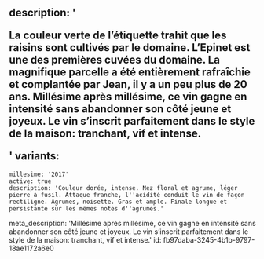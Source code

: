 description: '<p>La couleur verte de l’étiquette trahit que les raisins sont cultivés par le domaine. L’Epinet est une des premières cuvées du domaine. La magnifique parcelle a été entièrement rafraîchie et complantée par Jean, il y a un peu plus de 20 ans. Millésime après millésime, ce vin gagne en intensité sans abandonner son côté jeune et joyeux. Le vin s’inscrit parfaitement dans le style de la maison: tranchant, vif et intense.</p>'
variants:
  -
    millesime: '2017'
    active: true
    description: 'Couleur dorée, intense. Nez floral et agrume, léger pierre à fusil. Attaque franche, l''acidité conduit le vin de façon rectiligne. Agrumes, noisette. Gras et ample. Finale longue et persistante sur les mêmes notes d''agrumes.'
meta_description: 'Millésime après millésime, ce vin gagne en intensité sans abandonner son côté jeune et joyeux. Le vin s’inscrit parfaitement dans le style de la maison: tranchant, vif et intense.'
id: fb97daba-3245-4b1b-9797-18ae1172a6e0
